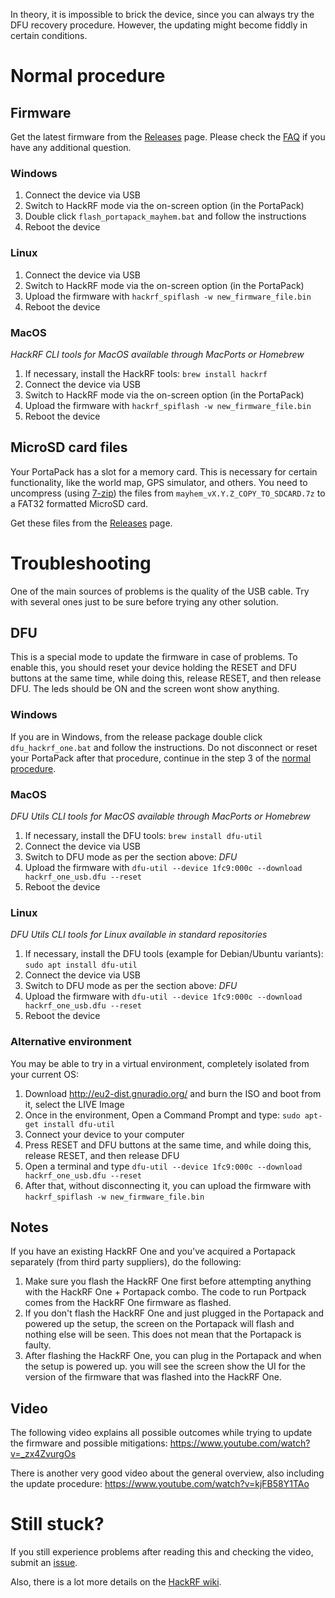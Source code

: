 In theory, it is impossible to brick the device, since you can always try the DFU recovery procedure. However, the updating might become fiddly in certain conditions.

# Normal procedure

## Firmware

Get the latest firmware from the [Releases](https://github.com/eried/portapack-mayhem/releases) page. Please check the [FAQ](https://github.com/eried/portapack-mayhem#frequently-asked-questions) if you have any additional question.

### Windows

1. Connect the device via USB
2. Switch to HackRF mode via the on-screen option (in the PortaPack)
3. Double click `flash_portapack_mayhem.bat` and follow the instructions
4. Reboot the device

### Linux

1. Connect the device via USB
2. Switch to HackRF mode via the on-screen option (in the PortaPack)
3. Upload the firmware with `hackrf_spiflash -w new_firmware_file.bin` 
4. Reboot the device

### MacOS

_HackRF CLI tools for MacOS available through MacPorts or Homebrew_

1. If necessary, install the HackRF tools: `brew install hackrf`
2. Connect the device via USB
3. Switch to HackRF mode via the on-screen option (in the PortaPack)
4. Upload the firmware with `hackrf_spiflash -w new_firmware_file.bin` 
5. Reboot the device

## MicroSD card files

Your PortaPack has a slot for a memory card. This is necessary for certain functionality, like the world map, GPS simulator, and others. You need to uncompress (using [7-zip](https://www.7-zip.org/download.html)) the files from `mayhem_vX.Y.Z_COPY_TO_SDCARD.7z` to a FAT32 formatted MicroSD card. 

Get these files from the [Releases](https://github.com/eried/portapack-mayhem/releases) page. 

# Troubleshooting

One of the main sources of problems is the quality of the USB cable. Try with several ones just to be sure before trying any other solution.

## DFU

This is a special mode to update the firmware in case of problems. To enable this, you should reset your device holding the RESET and DFU buttons at the same time, while doing this, release RESET, and then release DFU. The leds should be ON and the screen wont show anything.

### Windows
If you are in Windows, from the release package double click `dfu_hackrf_one.bat` and follow the instructions. Do not disconnect or reset your PortaPack after that procedure, continue in the step 3 of the [normal procedure](Update-firmware#normal-procedure).

### MacOS
_DFU Utils CLI tools for MacOS available through MacPorts or Homebrew_

1. If necessary, install the DFU tools: `brew install dfu-util`
2. Connect the device via USB
3. Switch to DFU mode as per the section above: *DFU*
4. Upload the firmware with `dfu-util --device 1fc9:000c --download hackrf_one_usb.dfu --reset` 
5. Reboot the device

### Linux
_DFU Utils CLI tools for Linux available in standard repositories_

1. If necessary, install the DFU tools (example for Debian/Ubuntu variants): `sudo apt install dfu-util`
2. Connect the device via USB
3. Switch to DFU mode as per the section above: *DFU*
4. Upload the firmware with `dfu-util --device 1fc9:000c --download hackrf_one_usb.dfu --reset` 
5. Reboot the device

### Alternative environment

You may be able to try in a virtual environment, completely isolated from your current OS:
1. Download http://eu2-dist.gnuradio.org/ and burn the ISO and boot from it, select the LIVE Image
2. Once in the environment, Open a Command Prompt and type: `sudo apt-get install dfu-util`
3. Connect your device to your computer
4. Press RESET and DFU buttons at the same time, and while doing this, release RESET, and then release DFU
5. Open a terminal and type `dfu-util --device 1fc9:000c --download hackrf_one_usb.dfu --reset`
6. After that, without disconnecting it, you can upload the firmware with `hackrf_spiflash -w new_firmware_file.bin`

## Notes

If you have an existing HackRF One and you've acquired a Portapack separately (from third party suppliers), do the following:
1. Make sure you flash the HackRF One first before attempting anything with the HackRF One + Portapack combo. The code to run Portpack comes from the HackRF One firmware as flashed. 
2. If you don't flash the HackRF One and just plugged in the Portapack and powered up the setup, the screen on the Portapack will flash and nothing else will be seen. This does not mean that the Portapack is faulty.
3. After flashing the HackRF One, you can plug in the Portapack and when the setup is powered up. you will see the screen show the UI for the version of the firmware that was flashed into the HackRF One. 

## Video
The following video explains all possible outcomes while trying to update the firmware and possible mitigations:
https://www.youtube.com/watch?v=_zx4ZvurgOs

There is another very good video about the general overview, also including the update procedure:
https://www.youtube.com/watch?v=kjFB58Y1TAo

# Still stuck?
If you still experience problems after reading this and checking the video, submit an [issue](https://github.com/eried/portapack-havoc/issues/new?assignees=&labels=&template=problem-upgrading-the-firmware.md&title=Problem+upgrading+the+firmware).

Also, there is a lot more details on the [HackRF wiki](https://github.com/mossmann/hackrf/wiki/Updating-Firmware).